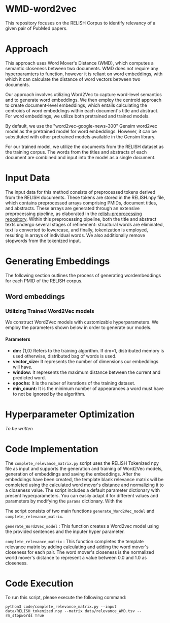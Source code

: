 # WMD-word2vec
This repository focuses on the RELISH Corpus to identify relevancy of a given pair of PubMed papers.

# Approach
This approach uses Word Mover's Distance (WMD), which computes a semantic closeness between two documents. WMD does not require any hyperparamters to function, however it is reliant on word embeddings, with which it can calculate the distance of word vectors between two documents.

Our approach involves utilizing Word2Vec to capture word-level semantics and to generate word embeddings. We then employ the centroid approach to create document-level embeddings, which entails calculating the centroids of word embeddings within each document's title and abstract. For word embeddings, we utilize both pretrained and trained models.

By default, we use the "word2vec-google-news-300" Gensim word2vec model as the pretrained model for word embeddings. However, it can be substituted with other pretrained models available in the Gensim library.

For our trained model, we utilize the documents from the RELISH dataset as the training corpus. The words from the titles and abstracts of each document are combined and input into the model as a single document.

# Input Data
The input data for this method consists of preprocessed tokens derived from the RELISH documents. These tokens are stored in the RELISH.npy file, which contains preprocessed arrays comprising PMIDs, document titles, and abstracts. These arrays are generated through an extensive preprocessing pipeline, as elaborated in the [relish-preprocessing repository](https://github.com/zbmed-semtec/relish-preprocessing). Within this preprocessing pipeline, both the title and abstract texts undergo several stages of refinement: structural words are eliminated, text is converted to lowercase, and finally, tokenization is employed, resulting in arrays of individual words. We also additionally remove stopwords from the tokenized input.

# Generating Embeddings
The following section outlines the process of generating wordembeddings for each PMID of the RELISH corpus.

## Word embeddings

### Utilizing Trained Word2Vec models
We construct Word2Vec models with customizable hyperparameters. We employ the parameters shown below in order to generate our models.
#### Parameters

+ **dm:** {1,0} Refers to the training algorithm. If dm=1, distributed memory is used otherwise, distributed bag of words is used.
+ **vector_size:** It represents the number of dimensions our embeddings will have.
+ **window:** It represents the maximum distance between the current and predicted word.
+ **epochs:** It is the nuber of iterations of the training dataset.
+ **min_count:** It is the minimum number of appearances a word must have to not be ignored by the algorithm.

# Hyperparameter Optimization
*To be written*

# Code Implementation
The `complete_relevance_matrix.py` script uses the RELISH Tokenized npy file as input and supports the generation and training of Word2Vec models, generation of embeddings and saving the embeddings. After the embeddings have been created, the template blank relevance matrix will be completed using the calculated word mover's distance and normalizing it to a closeness value. The script includes a default parameter dictionary with present hyperparameters. You can easily adapt it for different values and parameters by modifying the `params` dictionary. With the

The script consists of two main functions `generate_Word2Vec_model` and `complete_relevance_matrix`.

`generate_Word2Vec_model` : This function creates a Word2vec model using the provided sentences and the inputer hyper parameter.

`complete_relevance_matrix` :  This function completes the template relevance matrix by adding calculating and adding the word mover's closeness for each pair. The word mover's closeness is the normalized world mover's distance to represent a value between 0.0 and 1.0 as closeness.

# Code Execution

To run this script, please execute the following command:

`python3 code/complete_relevance_matrix.py --input data/RELISH_tokenized.npy --matrix data/relevance_WMD.tsv --rm_stopwords True`